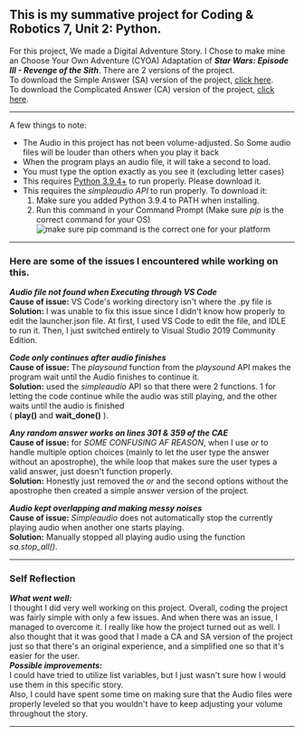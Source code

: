 

## This is my summative project for Coding & Robotics 7, Unit 2: Python.
For this project, We made a Digital Adventure Story.
I Chose to make mine an Choose Your Own Adventure (CYOA) Adaptation of ***Star Wars: Episode III - Revenge of the Sith***.
There are 2 versions of the project.\
To download the Simple Answer (SA) version of the project, [click here](https://github.com/Ahendall/School-robotics-and-coding/raw/main/Unit%202%20-%20Python/%5BIMPORTANT%5D%20Summative%20Assignment/Summative%20Assignment%20%28SA%29.zip).\
To download the Complicated Answer (CA) version of the project, [click here](https://github.com/Ahendall/School-robotics-and-coding/raw/main/Unit%202%20-%20Python/%5BIMPORTANT%5D%20Summative%20Assignment/Summative%20Assignment%20%28CA%29.zip).
***
A few things to note:
- The Audio in this project has not been volume-adjusted. So Some audio
files will be louder than others when you play it back
- When the program plays an audio file, it will take a second to load.
- You must type the option exactly as you see it (excluding letter cases)
- This requires [Python 3.9.4+](https://www.python.org/downloads/) to run properly. Please download it.
- This requires the *simpleaudio API* to run properly. To download it:
	1. Make sure you added Python 3.9.4 to PATH when installing.
	2. Run this command in your Command Prompt (Make sure *pip* is the correct command for your OS)
	![make sure pip command is the correct one for your platform](https://i.imgur.com/Yxpv6W3.png)

***
### Here are some of the issues I encountered while working on this.
***Audio file not found when Executing through VS Code***\
**Cause of issue:** VS Code's working directory isn't where the .py file is\
**Solution:** I was unable to fix this issue since I didn't know how properly to edit the launcher.json file.
At first, I used VS Code to edit the file, and IDLE to run it. Then, I just switched entirely
to Visual Studio 2019 Community Edition.


***Code only continues after audio finishes***\
**Cause of issue:** The *playsound* function from the *playsound* API makes the program wait
until the Audio finishes to continue it.\
**Solution:** used the *simpleaudio* API so that there were 2 functions. 1 for letting the code
continue while the audio was still playing, and the other waits until the audio is finished\
(  **play()** and **wait_done()** ).


***Any random answer works on lines 301 & 359 of the CAE***\
**Cause of issue:** for *SOME CONFUSING AF REASON*, when I use *or* to handle multiple option choices
(mainly to let the user type the answer without an apostrophe),  the while loop that makes sure
the user types a valid answer, just doesn't function properly.\
**Solution:** Honestly just removed the *or* and the second options without the apostrophe then created a simple answer version of the project.


***Audio kept overlapping and making messy noises***\
**Cause of issue:** *Simpleaudio* does not automatically stop the currently playing audio when another one starts playing.\
**Solution:** Manually stopped all playing audio using the function *sa.stop_all()*.
***

### Self Reflection

***What went well:*** \
I thought I did very well working on this project. Overall, coding the project was fairly simple with only a few issues. And when there was an issue, I managed to overcome it. I really like how the project turned out as well. I also thought that it was good that I made a CA and SA version of the project just so that there's an original experience, and a simplified one so that it's easier for the user.\
***Possible improvements:*** \
I could have tried to utilize list variables, but I just wasn't sure how I would use them in this specific story.\
 Also, I could have spent some time on making sure that the Audio files were properly leveled so that you wouldn't have to keep adjusting your volume throughout the story.
 ***
